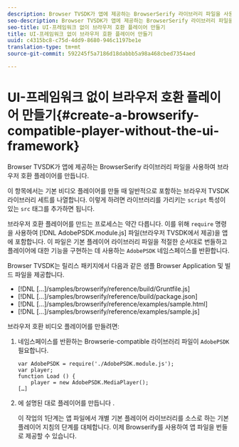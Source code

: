 ```yaml
---
description: Browser TVSDK가 앱에 제공하는 BrowserSerify 라이브러리 파일을 사용하여 브라우저 호환 플레이어를 만듭니다.
seo-description: Browser TVSDK가 앱에 제공하는 BrowserSerify 라이브러리 파일을 사용하여 브라우저 호환 플레이어를 만듭니다.
seo-title: UI-프레임워크 없이 브라우저 호환 플레이어 만들기
title: UI-프레임워크 없이 브라우저 호환 플레이어 만들기
uuid: c4315bc8-c75d-4dd9-8680-946c1197be1e
translation-type: tm+mt
source-git-commit: 592245f5a7186d18dabbb5a98a468cbed7354aed

---
```



# UI-프레임워크 없이 브라우저 호환 플레이어 만들기{#create-a-browserify-compatible-player-without-the-ui-framework}

Browser TVSDK가 앱에 제공하는 BrowserSerify 라이브러리 파일을 사용하여 브라우저 호환 플레이어를 만듭니다.

이 항목에서는 기본 비디오 플레이어를 만들 때 일반적으로 포함하는 브라우저 TVSDK 라이브러리 세트를 [](../../../browser-tvsdk-2.4/getting-started/c-psdk-browser-tvsdk-2.4-create-a-basic-player/t-psdk-browser-tvsdk-2.4-create-basic-player-tvsdk.md) 나열합니다. 이렇게 하려면 라이브러리를 가리키는 `script` 특성이 있는 `src` 태그를 추가하면 됩니다.

브라우저 호환 플레이어를 만드는 프로세스는 약간 다릅니다. 이를 위해 `require` 명령을 사용하여 [!DNL AdobePSDK.module.js] 파일(브라우저 TVSDK에서 제공)을 앱에 포함합니다. 이 파일은 기본 플레이어 라이브러리 파일을 적절한 순서대로 번들하고 플레이어에 대한 기능을 구현하는 데 사용하는 `AdobePSDK` 네임스페이스를 반환합니다.

Browser TVSDK는 릴리스 패키지에서 다음과 같은 샘플 Browser Application 및 빌드 파일을 제공합니다.

* [!DNL [...]/samples/browserify/reference/build/Gruntfile.js]
* [!DNL [...]/samples/browserify/reference/build/package.json]
* [!DNL [...]/samples/browserify/reference/examples/sample.html]
* [!DNL [...]/samples/browserify/reference/examples/sample.js]

브라우저 호환 비디오 플레이어를 만들려면:

1. 네임스페이스를 반환하는 Browserie-compatible 라이브러리 파일이 `AdobePSDK` 필요합니다.

   ```
   var AdobePSDK = require('./AdobePSDK.module.js'); 
   var player; 
   function Load () { 
       player = new AdobePSDK.MediaPlayer(); 
   […]
   ```

1. 에 설명된 대로 플레이어를 만듭니다 [](../../../browser-tvsdk-2.4/getting-started/c-psdk-browser-tvsdk-2.4-create-a-basic-player/t-psdk-browser-tvsdk-2.4-create-basic-player-tvsdk.md).

   이 작업의 1단계는 앱 파일에서 개별 기본 플레이어 라이브러리를 소스로 하는 기본 플레이어 지침의 단계를 대체합니다.
이제 Browserify를 사용하여 앱 파일을 번들로 제공할 수 있습니다.
